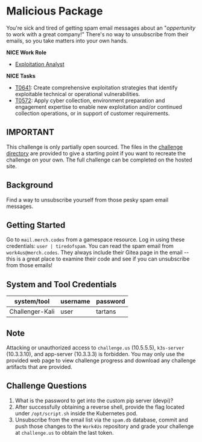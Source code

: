 # Malicious Package

You're sick and tired of getting spam email messages about an "*oppertunity* to work with a great company!" There's no way to unsubscribe from their emails, so you take matters into your own hands.

**NICE Work Role**

- [Exploitation Analyst](https://niccs.cisa.gov/workforce-development/nice-framework/)

**NICE Tasks**

- [T0641](https://niccs.cisa.gov/workforce-development/nice-framework/): Create comprehensive exploitation strategies that identify exploitable technical or operational vulnerabilities.
- [T0572](https://niccs.cisa.gov/workforce-development/nice-framework/): Apply cyber collection, environment preparation and engagement expertise to enable new exploitation and/or continued collection operations, or in support of customer requirements.

## IMPORTANT
This challenge is only partially open sourced. The files in the [challenge directory](./challenge) are provided to give a starting point if you want to recreate the challenge on your own. The full challenge can be completed on the hosted site.

## Background

Find a way to unsubscribe yourself from those pesky spam email messages.

## Getting Started

Go to `mail.merch.codes` from a gamespace resource. Log in using these credentials: `user | tiredofspam`. You can read the spam email from `work4us@merch.codes`. They always include their Gitea page in the email -- this is a great place to examine their code and see if you can unsubscribe from those emails!

## System and Tool Credentials

|system/tool|username|password|
|-----------|--------|--------|
|Challenger-Kali|user|tartans|

## Note

Attacking or unauthorized access to `challenge.us` (10.5.5.5), `k3s-server` (10.3.3.10), and app-server (10.3.3.3) is forbidden. You may only use the provided web page to view challenge progress and download any challenge artifacts that are provided.

## Challenge Questions

1. What is the password to get into the custom pip server (devpi)?
2. After successfully obtaining a reverse shell, provide the flag located under `/opt/script.sh` inside the Kubernetes pod.
3. Unsubscribe from the email list via the `spam.db` database, commit and push those changes to the `Work4Us` repository and grade your challenge at `challenge.us` to obtain the last token.